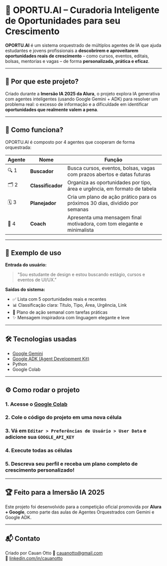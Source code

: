 # 🤖 OPORTU.AI – Curadoria Inteligente de Oportunidades para seu Crescimento

**OPORTU.AI** é um sistema orquestrado de múltiplos agentes de IA que ajuda estudantes e jovens profissionais a **descobrirem e aproveitarem oportunidades reais de crescimento** – como cursos, eventos, editais, bolsas, mentorias e vagas – de forma **personalizada, prática e eficaz**.

---

## 🚀 Por que este projeto?

Criado durante a **Imersão IA 2025 da Alura**, o projeto explora IA generativa com agentes inteligentes (usando Google Gemini + ADK) para resolver um problema real: o excesso de informação e a dificuldade em identificar **oportunidades que realmente valem a pena**.

---

## 🧠 Como funciona?

OPORTU.AI é composto por 4 agentes que cooperam de forma orquestrada:

| Agente | Nome | Função |
|--------|------|--------|
| 🔍 1 | **Buscador** | Busca cursos, eventos, bolsas, vagas com prazos abertos e datas futuras |
| 🗂️ 2 | **Classificador** | Organiza as oportunidades por tipo, área e urgência, em formato de tabela |
| 🗓️ 3 | **Planejador** | Cria um plano de ação prático para os próximos 30 dias, dividido por semanas |
| 💬 4 | **Coach** | Apresenta uma mensagem final motivadora, com tom elegante e minimalista |

---

## 📸 Exemplo de uso

**Entrada do usuário:**
> "Sou estudante de design e estou buscando estágio, cursos e eventos de UI/UX."

**Saídas do sistema:**
- ✅ Lista com 5 oportunidades reais e recentes
- 📊 Classificação clara: Título, Tipo, Área, Urgência, Link
- 📅 Plano de ação semanal com tarefas práticas
- ✨ Mensagem inspiradora com linguagem elegante e leve

---

## 🛠️ Tecnologias usadas

- [Google Gemini](https://makersuite.google.com/)
- [Google ADK (Agent Development Kit)](https://ai.google.dev)
- Python
- Google Colab

---

## ⚙️ Como rodar o projeto

### 1. Acesse o [Google Colab](https://colab.research.google.com/)
### 2. Cole o código do projeto em uma nova célula
### 3. Vá em `Editar > Preferências de Usuário > User Data` e adicione sua `GOOGLE_API_KEY`
### 4. Execute todas as células
### 5. Descreva seu perfil e receba um plano completo de crescimento personalizado!

---

## 🏆 Feito para a Imersão IA 2025

Este projeto foi desenvolvido para a competição oficial promovida por **Alura + Google**, como parte das aulas de Agentes Orquestrados com Gemini e Google ADK.

---

## 📬 Contato

Criado por Cauan Otto 
📧 cauanotto@gmail.com  
🔗 [linkedin.com/in/cauanotto](https://linkedin.com/in/cauanotto)

